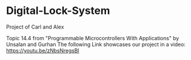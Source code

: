 # Digital-Lock-System
Project of Carl and Alex

Topic 14.4 from "Programmable Microcontrollers With Applications" by Unsalan and Gurhan
   The following Link showcases our project in a video: https://youtu.be/zNbsNregsBI
